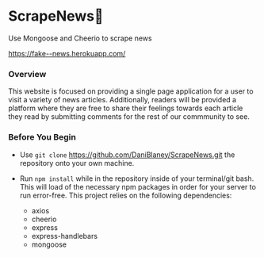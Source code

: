# ScrapeNews📰

Use Mongoose and Cheerio to scrape news

https://fake--news.herokuapp.com/

### Overview

This website is focused on providing a single page application for a user to visit a variety of news articles. Additionally, readers will be provided a platform where they are free to share their feelings towards each article they read by submitting comments for the rest of our commmunity to see.

### Before You Begin

- Use `git clone` https://github.com/DaniBlaney/ScrapeNews.git the repository onto your own machine.

- Run `npm install` while in the repository inside of your terminal/git bash. This will load of the necessary npm packages in order for your server to run error-free. This project relies on the following dependencies:
    - axios
    - cheerio
    - express
    - express-handlebars
    - mongoose
